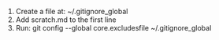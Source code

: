 1. Create a file at: ~/.gitignore_global
2. Add scratch.md to the first line
3. Run: git config --global core.excludesfile ~/.gitignore_global
